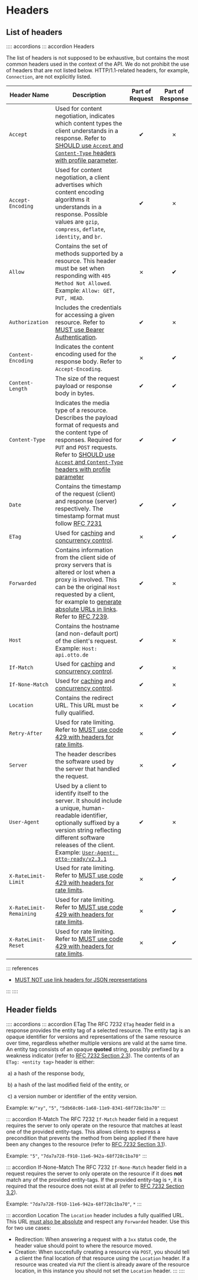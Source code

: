 # Headers

## List of headers

:::: accordions
::: accordion Headers

The list of headers is not supposed to be exhaustive, but contains the most common headers used in the context of the API.
We do not prohibit the use of headers that are not listed below.
HTTP/1.1-related headers, for example, `Connection`, are not explicitly listed.

| Header Name             | Description                                                                                                                                                                                                                                                                                          | Part of Request | Part of Response |
| ----------------------- | ---------------------------------------------------------------------------------------------------------------------------------------------------------------------------------------------------------------------------------------------------------------------------------------------------- | :-------------: | :--------------: |
| `Accept`                | Used for content negotiation, indicates which content types the client understands in a response. Refer to [SHOULD use `Accept` and `Content-Type` headers with profile parameter](@guidelines/R000030).                                                                                             |        ✔        |        ✗         |
| `Accept-Encoding`       | Used for content negotiation, a client advertises which content encoding algorithms it understands in a response. Possible values are `gzip`, `compress`, `deflate`, `identity`, and `br`.                                                                                                           |        ✔        |        ✗         |
| `Allow`                 | Contains the set of methods supported by a resource. This header must be set when responding with `405 Method Not Allowed`. Example: `Allow: GET, PUT, HEAD`.                                                                                                                                        |        ✗        |        ✔         |
| `Authorization`         | Includes the credentials for accessing a given resource. Refer to [MUST use Bearer Authentication](@guidelines/R000021).                                                                                                                                                                             |        ✔        |        ✗         |
| `Content-Encoding`      | Indicates the content encoding used for the response body. Refer to `Accept-Encoding`.                                                                                                                                                                                                               |        ✗        |        ✔         |
| `Content-Length`        | The size of the request payload or response body in bytes.                                                                                                                                                                                                                                           |        ✔        |        ✔         |
| `Content-Type`          | Indicates the media type of a resource. Describes the payload format of requests and the content type of responses. Required for `PUT` and `POST` requests. Refer to [SHOULD use `Accept` and `Content-Type` headers with profile parameter](@guidelines/R000030)                                    |        ✔        |        ✔         |
| `Date`                  | Contains the timestamp of the request (client) and response (server) respectively. The timestamp format must follow [RFC 7231](https://tools.ietf.org/html/rfc7231#section-7.1.1.1)                                                                                                                  |        ✔        |        ✔         |
| `ETag`                  | Used for [caching](@guidelines/R000010) and [concurrency control](@guidelines/R000060).                                                                                                                                                                                                              |        ✗        |        ✔         |
| `Forwarded`             | Contains information from the client side of proxy servers that is altered or lost when a proxy is involved. This can be the original `Host` requested by a client, for example to [generate absolute URLs in links](@guidelines/R100032). Refer to [RFC 7239](https://tools.ietf.org/html/rfc7239). |        ✔        |        ✗         |
| `Host`                  | Contains the hostname (and non-default port) of the client's request. Example: `Host: api.otto.de`                                                                                                                                                                                                   |        ✔        |        ✗         |
| `If-Match`              | Used for [caching](@guidelines/R000010) and [concurrency control](@guidelines/R000060).                                                                                                                                                                                                              |        ✔        |        ✗         |
| `If-None-Match`         | Used for [caching](@guidelines/R000010) and [concurrency control](@guidelines/R000060).                                                                                                                                                                                                              |        ✔        |        ✗         |
| `Location`              | Contains the redirect URL. This URL must be fully qualified.                                                                                                                                                                                                                                         |        ✗        |        ✔         |
| `Retry-After`           | Used for rate limiting. Refer to [MUST use code 429 with headers for rate limits](@guidelines/R000014).                                                                                                                                                                                              |        ✗        |        ✔         |
| `Server`                | The header describes the software used by the server that handled the request.                                                                                                                                                                                                                       |        ✗        |        ✔         |
| `User-Agent`            | Used by a client to identify itself to the server. It should include a unique, human-readable identifier, optionally suffixed by a version string reflecting different software releases of the client. Example: [`User-Agent: otto-ready/v2.3.1`](@guidelines/R000025)                              |        ✔        |        ✗         |
| `X-RateLimit-Limit`     | Used for rate limiting. Refer to [MUST use code 429 with headers for rate limits](@guidelines/R000014).                                                                                                                                                                                              |        ✗        |        ✔         |
| `X-RateLimit-Remaining` | Used for rate limiting. Refer to [MUST use code 429 with headers for rate limits](@guidelines/R000014).                                                                                                                                                                                              |        ✗        |        ✔         |
| `X-RateLimit-Reset`     | Used for rate limiting. Refer to [MUST use code 429 with headers for rate limits](@guidelines/R000014).                                                                                                                                                                                              |        ✗        |        ✔         |

::: references

- [MUST NOT use link headers for JSON representations](@guidelines/R100034)

:::
::::

## Header fields

:::: accordions
::: accordion ETag
The RFC 7232 `ETag` header field in a response provides the entity tag of a selected resource. The entity tag is an opaque identifier for versions and representations of the same resource over time, regardless whether multiple versions are valid at the same time.
An entity tag consists of an opaque **quoted** string, possibly prefixed by a weakness indicator (refer to [RFC 7232 Section 2.3](https://tools.ietf.org/html/rfc7232#section-2.3)).
The contents of an `ETag: <entity tag>` header is either:

​ a) a hash of the response body,

​ b) a hash of the last modified field of the entity, or

​ c) a version number or identifier of the entity version.

Example: `W/"xy"`, `"5"`, `"5db68c06-1a68-11e9-8341-68f728c1ba70"`
:::

::: accordion If-Match
The RFC 7232 `If-Match` header field in a request requires the server to only operate on the resource that matches at least one of the provided entity-tags.
This allows clients to express a precondition that prevents the method from being applied if there have been any changes to the resource (refer to [RFC 7232 Section 3.1](https://tools.ietf.org/html/rfc7232#section-3.1)).

Example: `"5"`, `"7da7a728-f910-11e6-942a-68f728c1ba70"`
:::

::: accordion If-None-Match
The RFC 7232 `If-None-Match` header field in a request requires the server to only operate on the resource if it does **not** match any of the provided entity-tags. If the provided entity-tag is `*`, it is required that the resource does not exist at all (refer to [RFC 7232 Section 3.2](https://tools.ietf.org/html/rfc7232#section-3.2)).

Example: `"7da7a728-f910-11e6-942a-68f728c1ba70"`, `*`
:::

::: accordion Location
The `Location` header includes a fully qualified URL. This URL [must also be absolute](@guidelines/R100032) and respect any `Forwarded` header.
Use this for two use cases:

- Redirection: When answering a request with a `3xx` status code, the header value should point to where the resource moved.
- Creation: When succesfully creating a resource via `POST`, you should tell a client the final location of that resource using the `Location` header. If a resource was created via `PUT` the client is already aware of the resource location, in this instance you should not set the `Location` header.
  :::
  ::::
